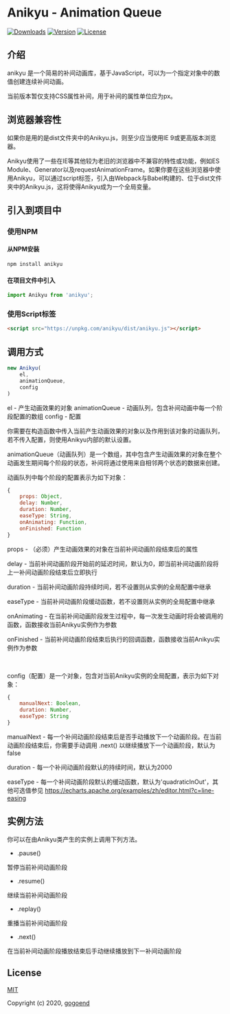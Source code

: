# Anikyu - Animation Queue

  <a href="https://npmcharts.com/compare/anikyu?minimal=true"><img src="https://img.shields.io/npm/dm/anikyu.svg" alt="Downloads"></a>
  <a href="https://www.npmjs.com/package/anikyu"><img src="https://img.shields.io/npm/v/anikyu.svg" alt="Version"></a>
  <a href="https://www.npmjs.com/package/anikyu"><img src="https://img.shields.io/npm/l/anikyu.svg" alt="License"></a>

## 介绍

anikyu 是一个简易的补间动画库，基于JavaScript，可以为一个指定对象中的数值创建连续补间动画。

当前版本暂仅支持CSS属性补间，用于补间的属性单位应为px。


## 浏览器兼容性

如果你是用的是dist文件夹中的Anikyu.js，则至少应当使用IE 9或更高版本浏览器。

Anikyu使用了一些在IE等其他较为老旧的浏览器中不兼容的特性或功能，例如ES Module、Generator以及requestAnimationFrame。如果你要在这些浏览器中使用Anikyu，可以通过script标签，引入由Webpack与Babel构建的、位于dist文件夹中的Anikyu.js，这将使得Anikyu成为一个全局变量。


## 引入到项目中

### 使用NPM
#### 从NPM安装
```shell
npm install anikyu
```

#### 在项目文件中引入
```JavaScript
import Anikyu from 'anikyu';
```

### 使用Script标签
```HTML
<script src="https://unpkg.com/anikyu/dist/anikyu.js"></script>
```


## 调用方式

```JavaScript
new Anikyu(
    el,
    animationQueue,
    config
)
```

el - 产生动画效果的对象
animationQueue - 动画队列，包含补间动画中每一个阶段配置的数组
config - 配置

你需要在构造函数中传入当前产生动画效果的对象以及作用到该对象的动画队列，若不传入配置，则使用Anikyu内部的默认设置。

animationQueue（动画队列）是一个数组，其中包含产生动画效果的对象在整个动画发生期间每个阶段的状态，补间将通过使用来自相邻两个状态的数据来创建。

动画队列中每个阶段的配置表示为如下对象：

```JavaScript
{
    props: Object,
    delay: Number,
    duration: Number,
    easeType: String,
    onAnimating: Function,
    onFinished: Function
}
```

props - （必须）产生动画效果的对象在当前补间动画阶段结束后的属性

delay - 当前补间动画阶段开始前的延迟时间，默认为0，即当前补间动画阶段将上一补间动画阶段结束后立即执行

duration - 当前补间动画阶段持续时间，若不设置则从实例的全局配置中继承

easeType - 当前补间动画阶段缓动函数，若不设置则从实例的全局配置中继承

onAnimating - 在当前补间动画阶段发生过程中，每一次发生动画时将会被调用的函数，函数接收当前Anikyu实例作为参数

onFinished - 当前补间动画阶段结束后执行的回调函数，函数接收当前Anikyu实例作为参数

<br />

config（配置）是一个对象，包含对当前Anikyu实例的全局配置，表示为如下对象：

```JavaScript
{
    manualNext: Boolean,
    duration: Number,
    easeType: String
}
```

manualNext - 每一个补间动画阶段结束后是否手动播放下一个动画阶段。在当前动画阶段结束后，你需要手动调用 .next() 以继续播放下一个动画阶段，默认为false

duration - 每一个补间动画阶段默认的持续时间，默认为2000

easeType - 每一个补间动画阶段默认的缓动函数，默认为'quadraticInOut'，其他可选值参见 <https://echarts.apache.org/examples/zh/editor.html?c=line-easing>


## 实例方法

你可以在由Anikyu类产生的实例上调用下列方法。

- .pause()

暂停当前补间动画阶段

- .resume()

继续当前补间动画阶段

- .replay()

重播当前补间动画阶段

- .next()

在当前补间动画阶段播放结束后手动继续播放到下一补间动画阶段


## License

[MIT](http://opensource.org/licenses/MIT)

Copyright (c) 2020, [gogoend](http://github.com/gogoend)

